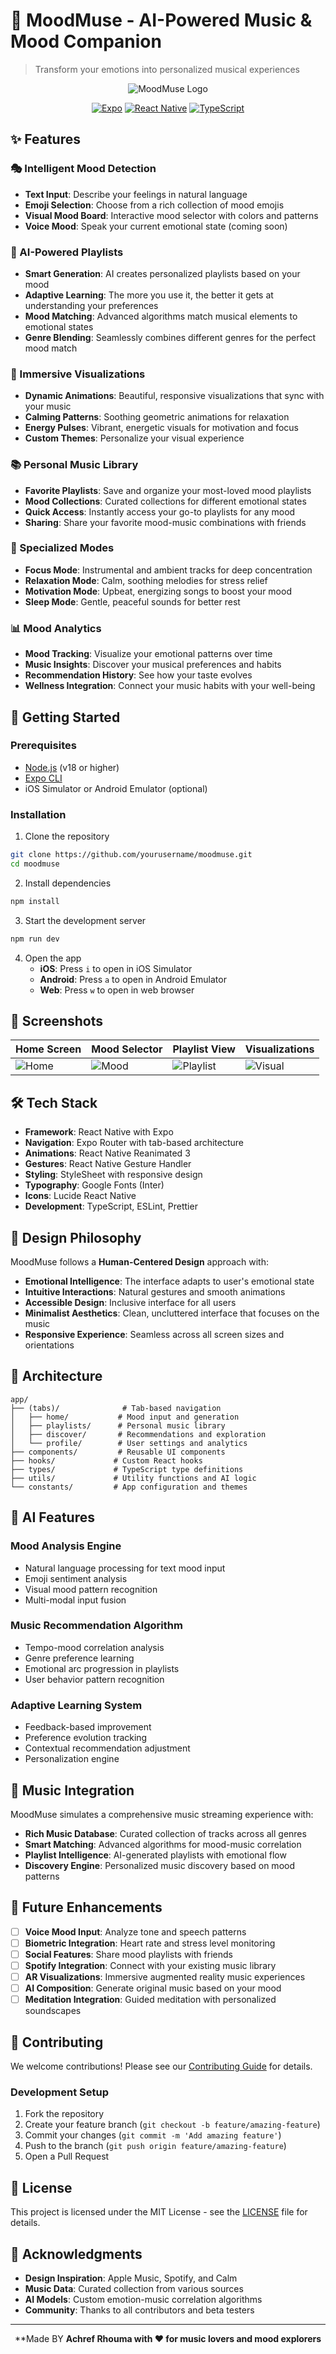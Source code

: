 # 🎵 MoodMuse - AI-Powered Music & Mood Companion

> Transform your emotions into personalized musical experiences

<div align="center">

![MoodMuse Logo](https://images.pexels.com/photos/167636/pexels-photo-167636.jpeg?auto=compress&cs=tinysrgb&w=400&h=300)

[![Expo](https://img.shields.io/badge/Expo-52.0.30-blue.svg)](https://expo.dev)
[![React Native](https://img.shields.io/badge/React%20Native-0.79.1-green.svg)](https://reactnative.dev)
[![TypeScript](https://img.shields.io/badge/TypeScript-5.8.3-blue.svg)](https://typescriptlang.org)

</div>

## ✨ Features

### 🎭 Intelligent Mood Detection
- **Text Input**: Describe your feelings in natural language
- **Emoji Selection**: Choose from a rich collection of mood emojis
- **Visual Mood Board**: Interactive mood selector with colors and patterns
- **Voice Mood**: Speak your current emotional state (coming soon)

### 🎵 AI-Powered Playlists
- **Smart Generation**: AI creates personalized playlists based on your mood
- **Adaptive Learning**: The more you use it, the better it gets at understanding your preferences
- **Mood Matching**: Advanced algorithms match musical elements to emotional states
- **Genre Blending**: Seamlessly combines different genres for the perfect mood match

### 🌈 Immersive Visualizations
- **Dynamic Animations**: Beautiful, responsive visualizations that sync with your music
- **Calming Patterns**: Soothing geometric animations for relaxation
- **Energy Pulses**: Vibrant, energetic visuals for motivation and focus
- **Custom Themes**: Personalize your visual experience

### 📚 Personal Music Library
- **Favorite Playlists**: Save and organize your most-loved mood playlists
- **Mood Collections**: Curated collections for different emotional states
- **Quick Access**: Instantly access your go-to playlists for any mood
- **Sharing**: Share your favorite mood-music combinations with friends

### 🎯 Specialized Modes
- **Focus Mode**: Instrumental and ambient tracks for deep concentration
- **Relaxation Mode**: Calm, soothing melodies for stress relief
- **Motivation Mode**: Upbeat, energizing songs to boost your mood
- **Sleep Mode**: Gentle, peaceful sounds for better rest

### 📊 Mood Analytics
- **Mood Tracking**: Visualize your emotional patterns over time
- **Music Insights**: Discover your musical preferences and habits
- **Recommendation History**: See how your taste evolves
- **Wellness Integration**: Connect your music habits with your well-being

## 🚀 Getting Started

### Prerequisites

- [Node.js](https://nodejs.org/) (v18 or higher)
- [Expo CLI](https://docs.expo.dev/get-started/installation/)
- iOS Simulator or Android Emulator (optional)

### Installation

1. Clone the repository
```bash
git clone https://github.com/yourusername/moodmuse.git
cd moodmuse
```

2. Install dependencies
```bash
npm install
```

3. Start the development server
```bash
npm run dev
```

4. Open the app
   - **iOS**: Press `i` to open in iOS Simulator
   - **Android**: Press `a` to open in Android Emulator
   - **Web**: Press `w` to open in web browser

## 📱 Screenshots

<div align="center">

| Home Screen | Mood Selector | Playlist View | Visualizations |
|-------------|---------------|---------------|----------------|
| ![Home](https://images.pexels.com/photos/3862130/pexels-photo-3862130.jpeg?auto=compress&cs=tinysrgb&w=300&h=600) | ![Mood](https://images.pexels.com/photos/3628100/pexels-photo-3628100.jpeg?auto=compress&cs=tinysrgb&w=300&h=600) | ![Playlist](https://images.pexels.com/photos/3756629/pexels-photo-3756629.jpeg?auto=compress&cs=tinysrgb&w=300&h=600) | ![Visual](https://images.pexels.com/photos/3693083/pexels-photo-3693083.jpeg?auto=compress&cs=tinysrgb&w=300&h=600) |

</div>

## 🛠️ Tech Stack

- **Framework**: React Native with Expo
- **Navigation**: Expo Router with tab-based architecture
- **Animations**: React Native Reanimated 3
- **Gestures**: React Native Gesture Handler
- **Styling**: StyleSheet with responsive design
- **Typography**: Google Fonts (Inter)
- **Icons**: Lucide React Native
- **Development**: TypeScript, ESLint, Prettier

## 🎨 Design Philosophy

MoodMuse follows a **Human-Centered Design** approach with:

- **Emotional Intelligence**: The interface adapts to user's emotional state
- **Intuitive Interactions**: Natural gestures and smooth animations
- **Accessible Design**: Inclusive interface for all users
- **Minimalist Aesthetics**: Clean, uncluttered interface that focuses on the music
- **Responsive Experience**: Seamless across all screen sizes and orientations

## 🔧 Architecture

```
app/
├── (tabs)/              # Tab-based navigation
│   ├── home/           # Mood input and generation
│   ├── playlists/      # Personal music library
│   ├── discover/       # Recommendations and exploration
│   └── profile/        # User settings and analytics
├── components/         # Reusable UI components
├── hooks/             # Custom React hooks
├── types/             # TypeScript type definitions
├── utils/             # Utility functions and AI logic
└── constants/         # App configuration and themes
```

## 🤖 AI Features

### Mood Analysis Engine
- Natural language processing for text mood input
- Emoji sentiment analysis
- Visual mood pattern recognition
- Multi-modal input fusion

### Music Recommendation Algorithm
- Tempo-mood correlation analysis
- Genre preference learning
- Emotional arc progression in playlists
- User behavior pattern recognition

### Adaptive Learning System
- Feedback-based improvement
- Preference evolution tracking
- Contextual recommendation adjustment
- Personalization engine

## 🎵 Music Integration

MoodMuse simulates a comprehensive music streaming experience with:

- **Rich Music Database**: Curated collection of tracks across all genres
- **Smart Matching**: Advanced algorithms for mood-music correlation
- **Playlist Intelligence**: AI-generated playlists with emotional flow
- **Discovery Engine**: Personalized music discovery based on mood patterns

## 🔮 Future Enhancements

- [ ] **Voice Mood Input**: Analyze tone and speech patterns
- [ ] **Biometric Integration**: Heart rate and stress level monitoring
- [ ] **Social Features**: Share mood playlists with friends
- [ ] **Spotify Integration**: Connect with your existing music library
- [ ] **AR Visualizations**: Immersive augmented reality music experiences
- [ ] **AI Composition**: Generate original music based on your mood
- [ ] **Meditation Integration**: Guided meditation with personalized soundscapes

## 🤝 Contributing

We welcome contributions! Please see our [Contributing Guide](CONTRIBUTING.md) for details.

### Development Setup

1. Fork the repository
2. Create your feature branch (`git checkout -b feature/amazing-feature`)
3. Commit your changes (`git commit -m 'Add amazing feature'`)
4. Push to the branch (`git push origin feature/amazing-feature`)
5. Open a Pull Request

## 📄 License

This project is licensed under the MIT License - see the [LICENSE](LICENSE) file for details.

## 🙏 Acknowledgments

- **Design Inspiration**: Apple Music, Spotify, and Calm
- **Music Data**: Curated collection from various sources
- **AI Models**: Custom emotion-music correlation algorithms
- **Community**: Thanks to all contributors and beta testers

---

<div align="center">

**Made BY **Achref Rhouma with ❤️ for music lovers and mood explorers**


</div>